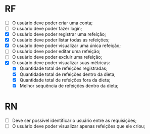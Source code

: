 # RF

- [ ] O usuário deve poder criar uma conta;
- [ ] O usuário deve poder fazer login;
- [x] O usuário deve poder registrar uma refeição;
- [x] O usuário deve poder listar todas as refeições;
- [x] O usuário deve poder visualizar uma única refeição;
- [ ] O usuário deve poder editar uma refeição;
- [ ] O usuário deve poder excluir uma refeição;
- [x] O usuário deve poder visualizar suas métricas:
  - [x] Quantidade total de refeições registradas;
  - [x] Quantidade total de refeições dentro da dieta;
  - [x] Quantidade total de refeições fora da dieta;
  - [x] Melhor sequência de refeições dentro da dieta;

# RN

- [ ] Deve ser possível identificar o usuário entre as requisições;
- [ ] O usuário deve poder visualizar apenas refeições que ele criou;
